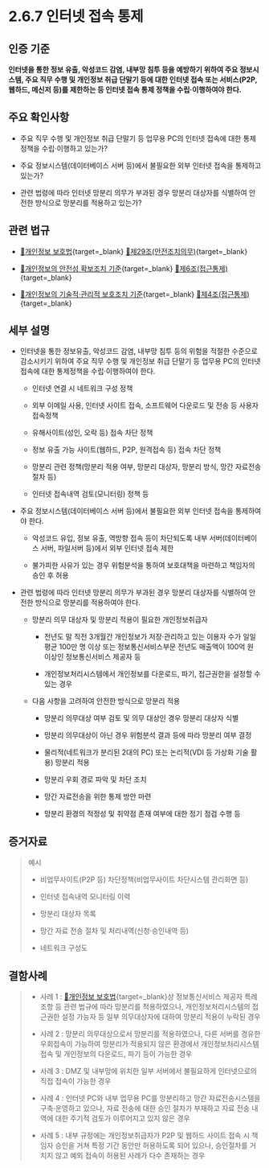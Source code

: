 # 2.6.7 인터넷 접속 통제

## 인증 기준

**인터넷을 통한 정보 유출, 악성코드 감염, 내부망 침투 등을 예방하기 위하여 주요 정보시스템, 주요 직무 수행 및 개인정보 취급 단말기 등에 대한 인터넷 접속 또는 서비스(P2P, 웹하드, 메신저 등)를 제한하는 등 인터넷 접속 통제 정책을 수립·이행하여야 한다.**

## 주요 확인사항

- 주요 직무 수행 및 개인정보 취급 단말기 등 업무용 PC의 인터넷 접속에 대한 통제정책을 수립·이행하고 있는가?

- 주요 정보시스템(데이터베이스 서버 등)에서 불필요한 외부 인터넷 접속을 통제하고 있는가?

- 관련 법령에 따라 인터넷 망분리 의무가 부과된 경우 망분리 대상자를 식별하여 안전한 방식으로 망분리를 적용하고 있는가?

## 관련 법규

- [🔗개인정보 보호법](https://www.law.go.kr/법령/개인정보보호법/(20200805,16930,20200204)/제29조 "새 창에서 열기"){target=_blank} [🔗제29조(안전조치의무)](https://www.law.go.kr/법령/개인정보보호법/제29조 "새 창에서 열기"){target=_blank}

- [🔗개인정보의 안전성 확보조치 기준](https://www.law.go.kr/행정규칙/(개인정보보호위원회)개인정보의안전성확보조치기준/(2021-2,20210915)/제6조 "새 창에서 열기"){target=_blank} [🔗제6조(접근통제)](https://www.law.go.kr/행정규칙/(개인정보보호위원회)개인정보의안전성확보조치기준/제6조 "새 창에서 열기"){target=_blank}

- [🔗개인정보의 기술적·관리적 보호조치 기준](https://www.law.go.kr/행정규칙/(개인정보보호위원회)개인정보의기술적·관리적보호조치기준/(2021-3,20210915)/제4조 "새 창에서 열기"){target=_blank} [🔗제4조(접근통제)](https://www.law.go.kr/행정규칙/(개인정보보호위원회)개인정보의기술적·관리적보호조치기준/제4조 "새 창에서 열기"){target=_blank}

## 세부 설명

- 인터넷을 통한 정보유출, 악성코드 감염, 내부망 침투 등의 위험을 적절한 수준으로 감소시키기 위하여 주요 직무 수행 및 개인정보 취급 단말기 등 업무용 PC의 인터넷 접속에 대한 통제정책을 수립·이행하여야 한다.

    - 인터넷 연결 시 네트워크 구성 정책

    - 외부 이메일 사용, 인터넷 사이트 접속, 소프트웨어 다운로드 및 전송 등 사용자 접속정책

    - 유해사이트(성인, 오락 등) 접속 차단 정책

    - 정보 유출 가능 사이트(웹하드, P2P, 원격접속 등) 접속 차단 정책

    - 망분리 관련 정책(망분리 적용 여부, 망분리 대상자, 망분리 방식, 망간 자료전송 절차 등)

    - 인터넷 접속내역 검토(모니터링) 정책 등

- 주요 정보시스템(데이터베이스 서버 등)에서 불필요한 외부 인터넷 접속을 통제하여야 한다.

    - 악성코드 유입, 정보 유출, 역방향 접속 등이 차단되도록 내부 서버(데이터베이스 서버, 파일서버 등)에서 외부 인터넷 접속 제한

    - 불가피한 사유가 있는 경우 위험분석을 통하여 보호대책을 마련하고 책임자의 승인 후 허용

- 관련 법령에 따라 인터넷 망분리 의무가 부과된 경우 망분리 대상자를 식별하여 안전한 방식으로 망분리를 적용하여야 한다.

    - 망분리 의무 대상자 및 망분리 적용이 필요한 개인정보취급자

        - 전년도 말 직전 3개월간 개인정보가 저장·관리하고 있는 이용자 수가 일일평균 100만 명 이상 또는 정보통신서비스부문 전년도 매출액이 100억 원 이상인 정보통신서비스 제공자 등

        - 개인정보처리시스템에서 개인정보를 다운로드, 파기, 접근권한을 설정할 수 있는 경우

    - 다음 사항을 고려하여 안전한 방식으로 망분리 적용

        - 망분리 의무대상 여부 검토 및 의무 대상인 경우 망분리 대상자 식별

        - 망분리 의무대상이 아닌 경우 위험분석 결과 등에 따라 망분리 여부 결정

        - 물리적(네트워크가 분리된 2대의 PC) 또는 논리적(VDI 등 가상화 기술 활용) 망분리 적용

        - 망분리 우회 경로 파악 및 차단 조치

        - 망간 자료전송을 위한 통제 방안 마련

        - 망분리 환경의 적정성 및 취약점 존재 여부에 대한 정기 점검 수행 등

## 증거자료

> 예시
>
> - 비업무사이트(P2P 등) 차단정책(비업무사이트 차단시스템 관리화면 등)
>
> - 인터넷 접속내역 모니터링 이력
>
> - 망분리 대상자 목록
>
> - 망간 자료 전송 절차 및 처리내역(신청·승인내역 등)
>
> - 네트워크 구성도

## 결함사례

> - 사례 1 : [🔗개인정보 보호법](https://www.law.go.kr/법령/개인정보보호법/(20200805,16930,20200204)/제29조 "새 창에서 열기"){target=_blank}상 정보통신서비스 제공자 특례조항 등 관련 법규에 따라 망분리를 적용하였으나, 개인정보처리시스템의 접근권한 설정 가능자 등 일부 의무대상자에 대하여 망분리 적용이 누락된 경우
>
> - 사례 2 : 망분리 의무대상으로서 망분리를 적용하였으나, 다른 서버를 경유한 우회접속이 가능하여 망분리가 적용되지 않은 환경에서 개인정보처리시스템 접속 및 개인정보의 다운로드, 파기 등이 가능한 경우
>
> - 사례 3 : DMZ 및 내부망에 위치한 일부 서버에서 불필요하게 인터넷으로의 직접 접속이 가능한 경우
>
> - 사례 4 : 인터넷 PC와 내부 업무용 PC를 망분리하고 망간 자료전송시스템을 구축·운영하고 있으나, 자료 전송에 대한 승인 절차가 부재하고 자료 전송 내역에 대한 주기적 검토가 이루어지고 있지 않은 경우
>
> - 사례 5 : 내부 규정에는 개인정보취급자가 P2P 및 웹하드 사이트 접속 시 책임자 승인을 거쳐 특정 기간 동안만 허용하도록 되어 있으나, 승인절차를 거치지 않고 예외 접속이 허용된 사례가 다수 존재하는 경우
